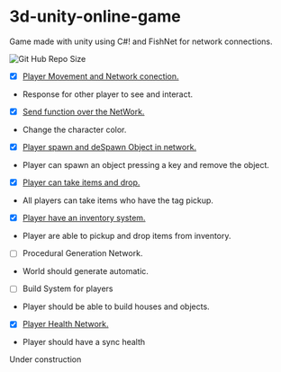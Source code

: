 # 3d-unity-online-game
Game made with unity using C#! and FishNet for network connections.

![Git Hub Repo Size](https://img.shields.io/github/repo-size/underewarrr/3d-unity-online-game)<br>

- [x] [Player Movement and Network conection.](https://github.com/Underewarrr/3d-unity-online-game/pull/1)
* Response for other player to see and interact.
- [x] [Send function over the NetWork.](https://github.com/Underewarrr/3d-unity-online-game/pull/2)
* Change the character color.
- [x] [Player spawn and deSpawn Object in network.](https://github.com/Underewarrr/3d-unity-online-game/pull/3)
* Player can spawn an object pressing a key and remove the object.
- [x] [Player can take items and drop.](https://github.com/Underewarrr/3d-unity-online-game/pull/4)
* All players can take items who have the tag pickup.
- [x] [Player have an inventory system.](https://github.com/Underewarrr/3d-unity-online-game/pull/5)
* Player are able to pickup and drop items from inventory.
- [ ] Procedural Generation Network.
* World should generate automatic.
- [ ] Build System for players
* Player should be able to build houses and objects.
- [x] [Player Health Network.](https://github.com/Underewarrr/3d-unity-online-game/pull/6)
* Player should have a sync health

Under construction
